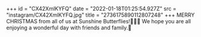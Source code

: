 +++
id = "CX42XmlKYFQ"
date = "2022-01-18T01:25:54.927Z"
src = "instagram/CX42XmlKYFQ.jpg"
title = "2736175890112807248"
+++
MERRY CHRISTMAS from all of us at Sunshine Butterflies!🎄🎅🎉 We hope you are all enjoying a wonderful day with friends and family.💜